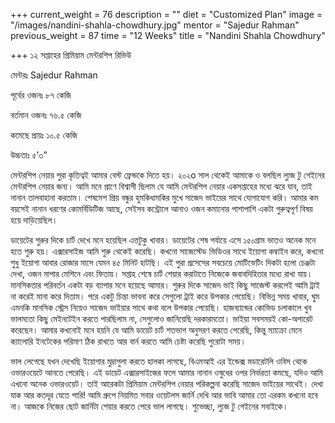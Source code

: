 +++
current_weight = 76
description = ""
diet = "Customized Plan"
image = "/images/nandini-shahla-chowdhury.jpg"
mentor = "Sajedur Rahman"
previous_weight = 87
time = "12 Weeks"
title = "Nandini Shahla Chowdhury"

+++
১২ সপ্তাহের প্রিমিয়াম মেন্টরশিপ রিভিউ

মেন্টরঃ Sajedur Rahman

পূর্বের ওজনঃ ৮৭ কেজি

বর্তমান ওজনঃ ৭৬.৫ কেজি

কমেছে প্রায়ঃ ১০.৫ কেজি

উচ্চতাঃ ৫’৩”

মেন্টরশিপ নেয়ার পুরা কৃতিত্বই আমার বেস্ট ফ্রেন্ডকে দিতে হয়। ২০২o সাল থেকেই আমাকে ও বলছিল ল্যুজ টু গেইনের মেন্টরশিপ নেয়ার জন্য। আমি মনে প্রাণে বিশ্বাসী ছিলাম যে আমি মেন্টরশিপ নেয়ার একসপ্তাহের মধ্যে ঝরে যাব, তাই নানান তালবাহানা করতাম। শেষমেশ প্রিয় বন্ধুর হুমকিধামকির মুখে সাজেদ ভাইয়ের সাথে যোগাযোগ করি। আমার কম বয়সেই নানান ধরণের কোমর্বিডিটিজ আছে, সেইসব কন্ট্রোলে আনাও ওজন কমানোর পাশাপাশি একটা গুরুত্বপূর্ণ বিষয় হয়ে দাড়িয়েছিল।

ডায়েটের শুরুর দিকে চার্ট দেখে মনে হয়েছিল এত্তটুকু খাবার। ডায়েটের শেষ পর্যায়ে এসে ১৫০গ্রাম ভাতও অনেক মনে হতে শুরু হয়। এক্সারসাইজ আমি শুরু থেকেই করেছি। কখনো সাজেস্টেড ভিডিওর সাথে ইয়োগা কম্বাইন করে, কখনো শুধু ইয়োগা আবার রোজার মাসে যেমন ৪৫ মিনিট হাটছি। এই পুরা প্রসেসের সবচেয়ে মোটিভেটিং দিকটা হলো চেঞ্জটা দেখা, ওজন মাপার মেশিনে এবং ফিতায়। সপ্তাহ শেষে চার্ট শেয়ার করাটাতে নিজেকে জবাবদিহিতার মধ্যে রাখা যায়। মানসিকতার পরিবর্তন একটা বড় ব্যাপার মনে হয়েছে আমার। শুরুর দিকে সাজেদ ভাই কিছু সাজেস্ট করলেই আমি ট্রাই না করেই মানা করে দিতাম। পরে একটু চিন্তা ভাবনা করে সেগুলো ট্রাই করে উপকার পেয়েছি। বিভিন্ন সময় খাবার, ঘুম এমনকি মানসিক স্ট্রেস নিয়েও সাজেদ ভাইয়ার সাথে কথা বলে উপকার পেয়েছি। হাজব্যান্ডের কোভিড চলাকালে খুব ভালমতো কিছু মেইনটেইন করতে পারছিলাম না, সেগুলোও জানিয়েছি দরকারমতো। ভাইয়া সবসময়ই কো-অপারেট করেছেন। আমার কখনোই মনে হয়নি যে আমি ডায়েট চার্ট শতভাগ অনুসরণ করতে পেরেছি, কিন্তু ম্যাক্রো মেনে ক্যালোরি ইনটেকের পরিমাণ ঠিক রাখতে আর বার্ন করতে আমি চেষ্টা করেছি পুরোটা সময়।

ভাল লেগেছে যখন দেখেছি ইয়োগার মুদ্রাগুলা করতে হালকা লাগছে, বিএমআই এর ইন্ডেক্স মডারেটলি ওবিস থেকে ওভারওয়েটে আনতে পেরেছি। এই ডায়েট এক্সারসাইজের ফলে আমার নানান ওষুধের ওপর নির্ভরতা কমছে, যদিও আমি এখনো অনেক ওভারওয়েট। তাই আরেকটা প্রিমিয়াম মেন্টরশিপ নেয়ার পরিকল্পনা করেছি সাজেদ ভাইয়ের সাথেই। দেখা যাক আর কতদূর যেতে পারি! আমি গ্রুপে নিয়মিত সবার ওয়েটলস জার্নি দেখি আর ভাবি আমার তো এরকম কখনো হবে না। আজকে নিজের ছোট জার্নিটা শেয়ার করতে পেরে ভাল লাগছে। শুভেচ্ছা, ল্যুজ টু গেইনের সবাইকে।